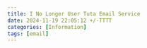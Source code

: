 ```yaml
---
title: I No Longer User Tuta Email Service
date: 2024-11-19 22:05:12 +/-TTTT
categories: [Information]
tags: [email]
---
```

